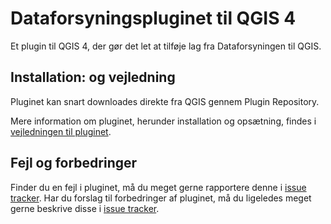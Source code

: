 # Dataforsyningspluginet til QGIS 4
Et plugin til QGIS 4, der gør det let at tilføje lag fra Dataforsyningen til QGIS.

## Installation: og vejledning
Pluginet kan snart downloades direkte fra QGIS gennem Plugin Repository.

Mere information om pluginet, herunder installation og opsætning, findes i <a href="https://qgisplugin.dataforsyningen.dk/qgis_plugin_dataforsyningen_vejledning.pdf">vejledningen til pluginet</a>.

## Fejl og forbedringer
Finder du en fejl i pluginet, må du meget gerne rapportere denne i <a href="https://github.com/SDFIdk/Qgis-dataforsyningen/issues">issue tracker</a>.
Har du forslag til forbedringer af pluginet, må du ligeledes meget gerne beskrive disse i <a href="https://github.com/SDFIdk/Qgis-dataforsyningen/issues">issue tracker</a>.

